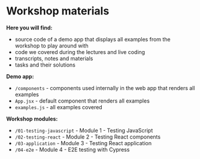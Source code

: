 # Workshop materials

**Here you will find:**
- source code of a demo app that displays all examples from the workshop to play around with
- code we covered during the lectures and live coding
- transcripts, notes and materials
- tasks and their solutions 

**Demo app:**
- `/components` - components used internally in the web app that renders all examples
- `App.jsx` - default component that renders all examples
- `examples.js` - all examples covered

**Workshop modules:**
- `/01-testing-javascript` - Module 1 - Testing JavaScript
- `/02-testing-react` - Module 2 - Testing React components
- `/03-application` - Module 3 - Testing React application
- `/04-e2e` - Module 4 - E2E testing with Cypress